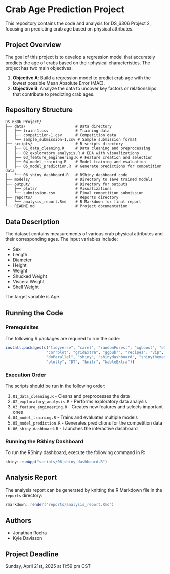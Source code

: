# Crab Age Prediction Project

This repository contains the code and analysis for DS_6306 Project 2, focusing on predicting crab age based on physical attributes.

## Project Overview

The goal of this project is to develop a regression model that accurately predicts the age of crabs based on their physical characteristics. The project has two main objectives:

1. **Objective A**: Build a regression model to predict crab age with the lowest possible Mean Absolute Error (MAE).
2. **Objective B**: Analyze the data to uncover key factors or relationships that contribute to predicting crab ages.

## Repository Structure

```
DS_6306_Project/
├── data/                      # Data directory
│   ├── train-1.csv            # Training data
│   ├── competition-1.csv      # Competition data
│   └── sample_submission-1.csv # Sample submission format
├── scripts/                   # R scripts directory
│   ├── 01_data_cleaning.R     # Data cleaning and preprocessing
│   ├── 02_exploratory_analysis.R # EDA with visualizations
│   ├── 03_feature_engineering.R # Feature creation and selection
│   ├── 04_model_training.R    # Model training and evaluation
│   ├── 05_model_prediction.R  # Generate predictions for competition data
│   └── 06_shiny_dashboard.R   # RShiny dashboard code
├── models/                    # Directory to save trained models
├── output/                    # Directory for outputs
│   ├── plots/                 # Visualizations
│   └── submission.csv         # Final competition submission
├── reports/                   # Reports directory
│   └── analysis_report.Rmd    # R Markdown for final report
└── README.md                  # Project documentation
```

## Data Description

The dataset contains measurements of various crab physical attributes and their corresponding ages. The input variables include:

- Sex
- Length
- Diameter
- Height
- Weight
- Shucked Weight
- Viscera Weight
- Shell Weight

The target variable is Age.

## Running the Code

### Prerequisites

The following R packages are required to run the code:

```r
install.packages(c("tidyverse", "caret", "randomForest", "xgboost", "e1071", 
                  "corrplot", "gridExtra", "ggpubr", "recipes", "vip", 
                  "doParallel", "shiny", "shinydashboard", "shinythemes", 
                  "plotly", "DT", "knitr", "kableExtra"))
```

### Execution Order

The scripts should be run in the following order:

1. `01_data_cleaning.R` - Cleans and preprocesses the data
2. `02_exploratory_analysis.R` - Performs exploratory data analysis
3. `03_feature_engineering.R` - Creates new features and selects important ones
4. `04_model_training.R` - Trains and evaluates multiple models
5. `05_model_prediction.R` - Generates predictions for the competition data
6. `06_shiny_dashboard.R` - Launches the interactive dashboard

### Running the RShiny Dashboard

To run the RShiny dashboard, execute the following command in R:

```r
shiny::runApp("scripts/06_shiny_dashboard.R")
```

## Analysis Report

The analysis report can be generated by knitting the R Markdown file in the `reports` directory:

```r
rmarkdown::render("reports/analysis_report.Rmd")
```

## Authors

- Jonathan Rocha
- Kyle Davisson

## Project Deadline

Sunday, April 21st, 2025 at 11:59 pm CST
